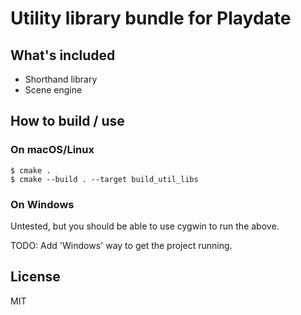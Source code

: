 # Utility library bundle for Playdate

## What's included

* Shorthand library
* Scene engine

## How to build / use

### On macOS/Linux

```console
$ cmake .
$ cmake --build . --target build_util_libs
```

### On Windows

Untested, but you should be able to use cygwin to run the above.

TODO: Add 'Windows' way to get the project running.

## License

MIT